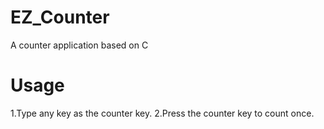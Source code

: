 # EZ_Counter
A counter application based on C
# Usage
1.Type any key as the counter key.
2.Press the counter key to count once.